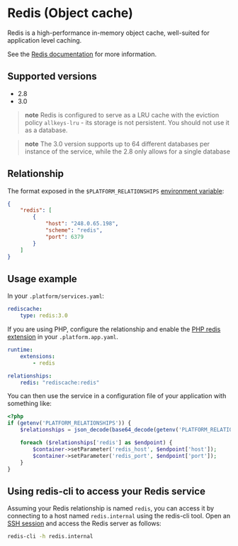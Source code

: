 # Redis (Object cache)

Redis is a high-performance in-memory object cache, well-suited for application level caching.

See the [Redis documentation](https://redis.io/documentation) for more information.

## Supported versions

* 2.8
* 3.0

> **note**
> Redis is configured to serve as a LRU cache with the eviction policy `allkeys-lru` - its storage is not persistent. You should not use it as a database.

> **note**
> The 3.0 version supports up to 64 different databases per instance of the service, while the 2.8 only allows for a single database

## Relationship

The format exposed in the ``$PLATFORM_RELATIONSHIPS`` [environment variable](/development/variables.md):

```json
{
    "redis": [
        {
            "host": "248.0.65.198",
            "scheme": "redis",
            "port": 6379
        }
    ]
}
```

## Usage example

In your ``.platform/services.yaml``:

```yaml
rediscache:
    type: redis:3.0
```

If you are using PHP, configure the relationship and enable the [PHP redis extension](/languages/php.md#php-extensions.md) in your `.platform.app.yaml`.

```yaml
runtime:
    extensions:
        - redis

relationships:
    redis: "rediscache:redis"
```

You can then use the service in a configuration file of your application with something like:

```php
<?php
if (getenv('PLATFORM_RELATIONSHIPS')) {
    $relationships = json_decode(base64_decode(getenv('PLATFORM_RELATIONSHIPS')), true);

    foreach ($relationships['redis'] as $endpoint) {
        $container->setParameter('redis_host', $endpoint['host']);
        $container->setParameter('redis_port', $endpoint['port']);
    }
}
```

## Using redis-cli to access your Redis service

Assuming your Redis relationship is named `redis`, you can access it by
connecting to a host named `redis.internal` using the redis-cli tool. Open an [SSH session](/development/ssh.md) and access the Redis server as follows:

```bash
redis-cli -h redis.internal
```
